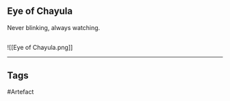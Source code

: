 ## Eye of Chayula
Never blinking, always watching.
## 
![[Eye of Chayula.png]]

---
## Tags
#Artefact
